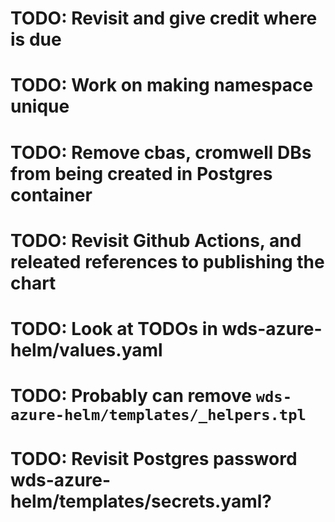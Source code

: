# TODO: Revisit and give credit where is due
# TODO: Work on making namespace unique
# TODO: Remove cbas, cromwell DBs from being created in Postgres container
# TODO: Revisit Github Actions, and releated references to publishing the chart
# TODO: Look at TODOs in wds-azure-helm/values.yaml
# TODO: Probably can remove `wds-azure-helm/templates/_helpers.tpl`
# TODO: Revisit Postgres password wds-azure-helm/templates/secrets.yaml?